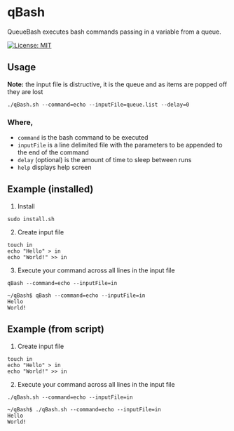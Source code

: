 # qBash
QueueBash executes bash commands passing in a variable from a queue.

[![License: MIT](https://img.shields.io/badge/License-MIT-yellow.svg)](https://opensource.org/licenses/MIT)

## Usage
**Note:** the input file is distructive, it is the queue and as items are popped off they are lost
```
./qBash.sh --command=echo --inputFile=queue.list --delay=0
```
### Where,
 * `command` is the bash command to be executed
 * `inputFile` is a line delimited file with the parameters to be appended to the end of the command
 * `delay` (optional) is the amount of time to sleep between runs
 * `help` displays help screen

## Example (installed)
1. Install
```
sudo install.sh
```
2. Create input file
```
touch in
echo "Hello" > in
echo "World!" >> in
```
3. Execute your command across all lines in the input file
```
qBash --command=echo --inputFile=in
```
```
~/qBash$ qBash --command=echo --inputFile=in
Hello
World!
```

## Example (from script)
1. Create input file
```
touch in
echo "Hello" > in
echo "World!" >> in
```
2. Execute your command across all lines in the input file
```
./qBash.sh --command=echo --inputFile=in
```
```
~/qBash$ ./qBash.sh --command=echo --inputFile=in
Hello
World!
```
